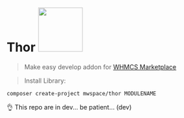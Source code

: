 # Thor <img src="https://marketplace.whmcs.com/build/images/invoice-logo.png" width="100">
> Make easy develop addon for [WHMCS Marketplace](https://marketplace.whmcs.com/)

> Install Library:

`composer create-project mwspace/thor MODULENAME`

👌 This repo are in dev... be patient... (dev)